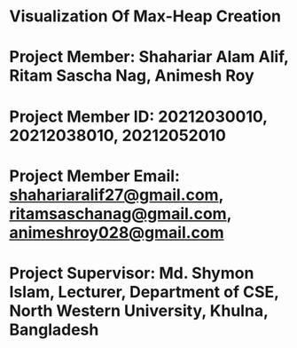 # Visualization Of Max-Heap Creation

# Project Member: Shahariar Alam Alif, Ritam Sascha Nag, Animesh Roy

# Project Member ID: 20212030010, 20212038010, 20212052010

# Project Member Email: shahariaralif27@gmail.com, ritamsaschanag@gmail.com, animeshroy028@gmail.com

# Project Supervisor: Md. Shymon Islam, Lecturer, Department of CSE, North Western University, Khulna, Bangladesh
